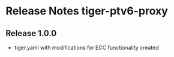# Release Notes tiger-ptv6-proxy

## Release 1.0.0

- tiger.yaml with modifications for ECC functionality created